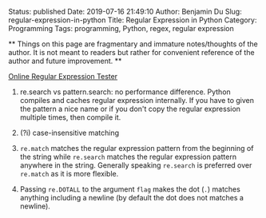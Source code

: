 Status: published
Date: 2019-07-16 21:49:10
Author: Benjamin Du
Slug: regular-expression-in-python
Title: Regular Expression in Python
Category: Programming
Tags: programming, Python, regex, regular expression

**
Things on this page are fragmentary and immature notes/thoughts of the author.
It is not meant to readers but rather for convenient reference of the author and future improvement.
**


[Online Regular Expression Tester](https://regex101.com/)


1. re.search vs pattern.search: no performance difference. 
  Python compiles and caches regular expression internally. 
  If you have to given the pattern a nice name or if you don't copy the regular expression multiple times, then compile it.

1. (?i) case-insensitive matching

2. `re.match` matches the regular expression pattern from the beginning of the string
    while `re.search` matches the regular expression pattern anywhere in the string.
    Generally speaking `re.search` is preferred over `re.match`
    as it is more flexible.

3. Passing `re.DOTALL` to the argument `flag` makes the dot (`.`) matches anything
    including a newline (by default the dot does not matches a newline).
